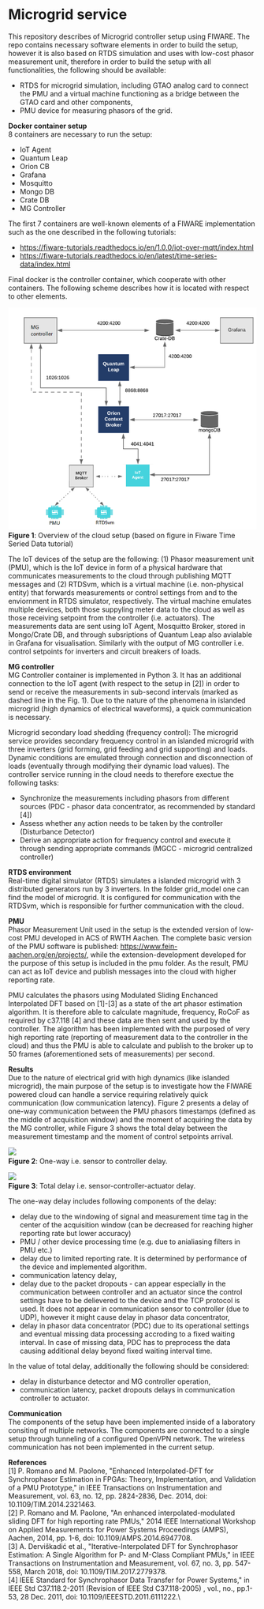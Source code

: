 # Microgrid service

This repository describes of Microgrid controller setup using FIWARE. The repo contains necessary software elements in order to build the setup, however it is also based on RTDS simulation and uses with low-cost phasor measurement unit, therefore in order to build the setup with all functionalities, the following should be available:
* RTDS for microgrid simulation, including GTAO analog card to connect the PMU and a virtual machine functioning as a bridge between the GTAO card and other components,
* PMU device for measuring phasors of the grid.

**Docker container setup**\
8 containers are necessary to run the setup: 
- IoT Agent
- Quantum Leap
- Orion CB
- Grafana
- Mosquitto
- Mongo DB
- Crate DB
- MG Controller

The first 7 containers are well-known elements of a FIWARE implementation such as the one described in the following tutorials: 
- https://fiware-tutorials.readthedocs.io/en/1.0.0/iot-over-mqtt/index.html
- https://fiware-tutorials.readthedocs.io/en/latest/time-series-data/index.html

Final docker is the controller container, which cooperate with other containers. The following scheme describes how it is located with respect to other elements.

![](Figures/fig1.png)\
**Figure 1**: Overview of the cloud setup (based on figure in Fiware Time Seried Data tutorial)

The IoT devices of the setup are the following: (1) Phasor measurement unit (PMU), which is the IoT device in form of a physical hardware that communicates measurements to the cloud through publishing MQTT messages and (2) RTDSvm, which is a virtual machine (i.e. non-physical entity) that forwards measurements or control settings from and to the enviornment in RTDS simulator, respectively. The virtual machine emulates multiple devices, both those suppyling meter data to the cloud as well as those receiving setpoint from the controller (i.e. actuators). The measurements data are sent using IoT Agent, Mosquitto Broker, stored in Mongo/Crate DB, and through subsriptions of Quantum Leap also avialable in Grafana for visualisation. Similarly with the output of MG controller i.e. control setpoints for inverters and circuit breakers of loads. 

**MG controller**\
MG Controller container is implemented in Python 3. It has an additional connection to the IoT agent (with respect to the setup in [2]) in order to send or receive the measurements in sub-second intervals (marked as dashed line in the Fig. 1). Due to the nature of the phenomena in islanded microgrid (high dynamics of electrical waveforms), a quick communication is necessary. 

Microgrid secondary load shedding (frequency control):
The microgrid service provides secondary frequency control in an islanded microgrid with three inverters (grid forming, grid feeding and grid supporting) and loads. Dynamic conditions are emulated through connection and disconnection of loads (eventually through modifying their dynamic load values). The controller service running in the cloud needs to therefore exectue the following tasks:
* Synchronize the measurements including phasors from different sources (PDC - phasor data concentrator, as recommended by standard [4])
* Assess whether any action needs to be taken by the controller (Disturbance Detector)
* Derive an appropriate action for frequency control and execute it through sending appropriate commands (MGCC - microgrid centralized controller)

**RTDS environment**\
Real-time digital simulator (RTDS) simulates a islanded microgrid with 3 distributed generators run by 3 inverters. In the folder grid_model one can find the model of microgrid. It is configured for communication with the RTDSvm, which is responsible for further communication with the cloud.

**PMU**\
Phasor Measurement Unit used in the setup is the extended version of low-cost PMU developed in ACS of RWTH Aachen. The complete basic version of the PMU software is published: https://www.fein-aachen.org/en/projects/, while the extension-development developed for the purpose of this setup is included in the pmu folder. As the result, PMU can act as IoT device and publish messages into the cloud with higher reporting rate.

PMU calculates the phasors using Modulated Sliding Enchanced Interpolated DFT based on [1]-[3] as a state of the art phasor estimation algorithm. It is therefore able to calculate magnitude, frequency, RoCoF as required by c37.118 [4] and these data are then sent and used by the controller. The algorithm has been implemented with the purposed of very high reporting rate (reporting of measurement data to the controller in the cloud) and thus the PMU is able to calculate and publish to the broker up to 50 frames (aforementioned sets of measurements) per second.

**Results**\
Due to the nature of electrical grid with high dynamics (like islanded microgrid), the main purpose of the setup is to investigate how the FIWARE powered cloud can handle a service requiring relatively quick communication (low communication latency). Figure 2 presents a delay of one-way communication between the PMU phasors timestamps (defined as the middle of acquisition window) and the moment of acquiring the data by the MG controller, while Figure 3 shows the total delay between the measurement timestamp and the moment of control setpoints arrival.

![](Figures/fig2.png)\
**Figure 2**: One-way i.e. sensor to controller delay.

![](Figures/fig3.png)\
**Figure 3**: Total delay i.e. sensor-controller-actuator delay.

The one-way delay includes following components of the delay:
- delay due to the windowing of signal and measurement time tag in the center of the acquisition window (can be decreased for reaching higher reporting rate but lower accuracy)
- PMU / other device processing time (e.g. due to anialiasing filters in PMU etc.)
- delay due to limited reporting rate. It is determined by performance of the device and implemented algorithm.
- communication latency delay,
- delay due to the packet dropouts - can appear especially in the communication between controller and an actuator since the control settings have to be delievered to the device and the TCP protocol is used. It does not appear in communication sensor to controller (due to UDP), however it might cause delay in phasor data concentrator,
- delay in phasor data concentrator (PDC) due to its operational settings and eventual missing data processing accroding to a fixed waiting interval. In case of missing data, PDC has to preprocess the data causing additional delay beyond fixed waiting interval time.

In the value of total delay, additionally the following should be considered:
- delay in disturbance detector and MG controller operation,
- communication latency, packet dropouts delays in communication controller to actuator.

**Communication**\
The components of the setup have been implemented inside of a laboratory consiting of multiple networks. The components are connected to a single setup through tunneling of a configured OpenVPN network. The wireless communication has not been implemented in the current setup.

**References**\
[1] P. Romano and M. Paolone, "Enhanced Interpolated-DFT for Synchrophasor Estimation in FPGAs: Theory, Implementation, and Validation of a PMU Prototype," in IEEE Transactions on Instrumentation and Measurement, vol. 63, no. 12, pp. 2824-2836, Dec. 2014, doi: 10.1109/TIM.2014.2321463.\
[2] P. Romano and M. Paolone, "An enhanced interpolated-modulated sliding DFT for high reporting rate PMUs," 2014 IEEE International Workshop on Applied Measurements for Power Systems Proceedings (AMPS), Aachen, 2014, pp. 1-6, doi: 10.1109/AMPS.2014.6947708.\
[3] A. Derviškadić et al., "Iterative-Interpolated DFT for Synchrophasor Estimation: A Single Algorithm for P- and M-Class Compliant PMUs," in IEEE Transactions on Instrumentation and Measurement, vol. 67, no. 3, pp. 547-558, March 2018, doi: 10.1109/TIM.2017.2779378.\
[4] IEEE Standard for Synchrophasor Data Transfer for Power Systems," in IEEE Std C37.118.2-2011 (Revision of IEEE Std C37.118-2005) , vol., no., pp.1-53, 28 Dec. 2011, doi: 10.1109/IEEESTD.2011.6111222.\
